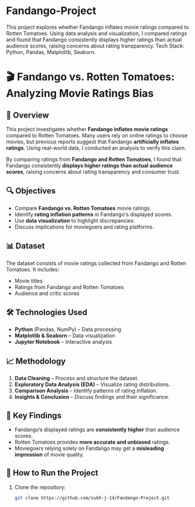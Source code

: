 # Fandango-Project
This project explores whether Fandango inflates movie ratings compared to Rotten Tomatoes. Using data analysis and visualization, I compared ratings and found that Fandango consistently displays higher ratings than actual audience scores, raising concerns about rating transparency. Tech Stack: Python, Pandas, Matplotlib, Seaborn.
# 🎬 Fandango vs. Rotten Tomatoes: Analyzing Movie Ratings Bias  

## 📌 Overview  
This project investigates whether **Fandango inflates movie ratings** compared to Rotten Tomatoes. Many users rely on online ratings to choose movies, but previous reports suggest that Fandango **artificially inflates ratings**. Using real-world data, I conducted an analysis to verify this claim.  

By comparing ratings from **Fandango and Rotten Tomatoes**, I found that Fandango consistently **displays higher ratings than actual audience scores**, raising concerns about rating transparency and consumer trust.  

## 🔍 Objectives  
- Compare **Fandango vs. Rotten Tomatoes** movie ratings.  
- Identify **rating inflation patterns** in Fandango's displayed scores.  
- Use **data visualization** to highlight discrepancies.  
- Discuss implications for moviegoers and rating platforms.  

## 📊 Dataset  
The dataset consists of movie ratings collected from Fandango and Rotten Tomatoes. It includes:  
- Movie titles  
- Ratings from Fandango and Rotten Tomatoes  
- Audience and critic scores  

## 🛠️ Technologies Used  
- **Python** (Pandas, NumPy) – Data processing  
- **Matplotlib & Seaborn** – Data visualization  
- **Jupyter Notebook** – Interactive analysis  

## 📈 Methodology  
1. **Data Cleaning** – Process and structure the dataset.  
2. **Exploratory Data Analysis (EDA)** – Visualize rating distributions.  
3. **Comparison Analysis** – Identify patterns of rating inflation.  
4. **Insights & Conclusion** – Discuss findings and their significance.  

## 📌 Key Findings  
- Fandango’s displayed ratings are **consistently higher** than audience scores.  
- Rotten Tomatoes provides **more accurate and unbiased** ratings.  
- Moviegoers relying solely on Fandango may get a **misleading impression** of movie quality.  

## 🚀 How to Run the Project  
1. Clone the repository:  
   ```bash
   git clone https://github.com/sukh-j-14/Fandango-Project.git
